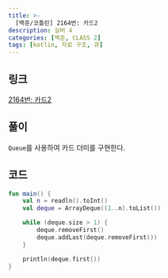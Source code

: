 ```yaml
---
title: >-
  [백준/코틀린] 2164번: 카드2
description: 실버 4
categories: [백준, CLASS 2]
tags: [kotlin, 자료 구조, 큐]
---
```


## 링크
[2164번: 카드2](https://www.acmicpc.net/problem/2164)

## 풀이
`Queue`를 사용하여 카드 더미를 구현한다.

## 코드
```kotlin
fun main() {
    val n = readln().toInt()
    val deque = ArrayDeque((1..n).toList())

    while (deque.size > 1) {
        deque.removeFirst()
        deque.addLast(deque.removeFirst())
    }

    println(deque.first())
}

```
